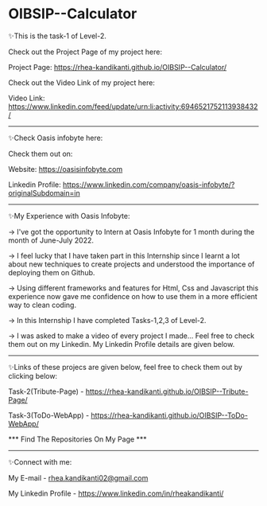 # OIBSIP--Calculator


✨This is the task-1 of Level-2.

   Check out the Project Page of my project here:

   Project Page: https://rhea-kandikanti.github.io/OIBSIP--Calculator/

   Check out the Video Link of my project here:

   Video Link: https://www.linkedin.com/feed/update/urn:li:activity:6946521752113938432/
________________________________________________________________________________________________________________________________

✨Check Oasis infobyte here:

   Check them out on:

   Website: https://oasisinfobyte.com

   Linkedin Profile: https://www.linkedin.com/company/oasis-infobyte/?originalSubdomain=in
________________________________________________________________________________________________________________________________

✨My Experience with Oasis Infobyte:

   -> I've got the opportunity to Intern at Oasis Infobyte for 1 month during the month of June-July 2022. 
    
   -> I feel lucky that I have taken part in this Internship since I learnt a lot about new techniques to create projects and 
       understood the importance of deploying them on Github. 
       
   -> Using different frameworks and features for Html, Css and Javascript this experience now gave me confidence on how to use 
       them in a more efficient way to clean coding. 
       
   -> In this Internship I have completed Tasks-1,2,3 of Level-2.
    
   -> I was asked to make a video of every project I made... Feel free to check them out on my Linkedin. My Linkedin Profile 
       details are given below.
________________________________________________________________________________________________________________________________

✨Links of these projecs are given below, feel free to check them out by clicking below:

   Task-2(Tribute-Page) - https://rhea-kandikanti.github.io/OIBSIP--Tribute-Page/

   Task-3(ToDo-WebApp) - https://rhea-kandikanti.github.io/OIBSIP--ToDo-WebApp/
   
   *** Find The Repositories On My Page ***
________________________________________________________________________________________________________________________________

✨Connect with me:

   My E-mail - rhea.kandikanti02@gmail.com 

   My Linkedin Profile - https://www.linkedin.com/in/rheakandikanti/
